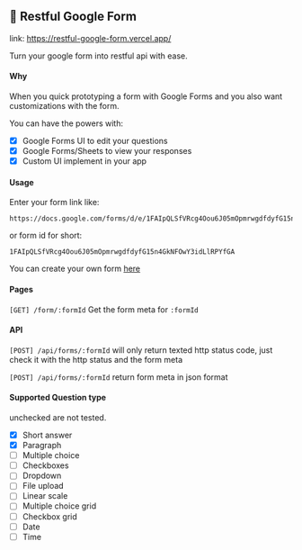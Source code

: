 ## 📝 Restful Google Form

link: https://restful-google-form.vercel.app/

Turn your google form into restful api with ease.

#### Why

When you quick prototyping a form with Google Forms and you also want customizations with the form.

You can have the powers with:

- [x] Google Forms UI to edit your questions
- [x] Google Forms/Sheets to view your responses
- [x] Custom UI implement in your app

#### Usage

Enter your form link like:

```
https://docs.google.com/forms/d/e/1FAIpQLSfVRcg4Oou6J05mOpmrwgdfdyfG15n4GkNFOwY3idLlRPYfGA/viewform
```

or form id for short:

```
1FAIpQLSfVRcg4Oou6J05mOpmrwgdfdyfG15n4GkNFOwY3idLlRPYfGA
```

You can create your own form [here](https://docs.google.com/forms)

#### Pages

`[GET] /form/:formId`
Get the form meta for `:formId`

#### API

`[POST] /api/forms/:formId`
will only return texted http status code, just check it with the http status and the form meta

`[POST] /api/forms/:formId`
return form meta in json format

#### Supported Question type

unchecked are not tested.

- [x] Short answer
- [x] Paragraph
- [ ] Multiple choice
- [ ] Checkboxes
- [ ] Dropdown
- [ ] File upload
- [ ] Linear scale
- [ ] Multiple choice grid
- [ ] Checkbox grid
- [ ] Date
- [ ] Time
